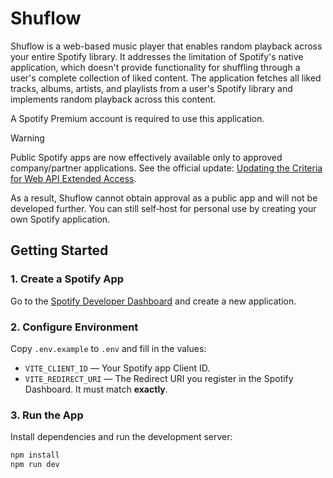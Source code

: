 # Shuflow

Shuflow is a web-based music player that enables random playback across your entire Spotify library. It addresses the limitation of Spotify's native application, which doesn't provide functionality for shuffling through a user's complete collection of liked content. The application fetches all liked tracks, albums, artists, and playlists from a user's Spotify library and implements random playback across this content.

A Spotify Premium account is required to use this application.

> [!WARNING]
>
> Public Spotify apps are now effectively available only to approved company/partner applications. See the official update: [Updating the Criteria for Web API Extended Access](https://developer.spotify.com/blog/2025-04-15-updating-the-criteria-for-web-api-extended-access).
>
> As a result, Shuflow cannot obtain approval as a public app and will not be developed further. You can still self‑host for personal use by creating your own Spotify application.

## Getting Started

### 1. Create a Spotify App

Go to the [Spotify Developer Dashboard](https://developer.spotify.com/dashboard) and create a new application.

### 2. Configure Environment

Copy `.env.example` to `.env` and fill in the values:

- `VITE_CLIENT_ID` — Your Spotify app Client ID.
- `VITE_REDIRECT_URI` — The Redirect URI you register in the Spotify Dashboard. It must match **exactly**.

### 3. Run the App

Install dependencies and run the development server:

```bash
npm install
npm run dev
```
